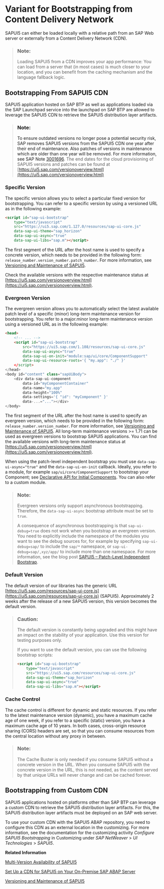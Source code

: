 <!-- loio2d3eb2f322ea4a82983c1c62a33ec4ae -->

# Variant for Bootstrapping from Content Delivery Network

SAPUI5 can either be loaded locally with a relative path from an SAP Web server or externally from a Content Delivery Network \(CDN\). 

> ### Note:  
> Loading SAPUI5 from a CDN improves your app performance: You can load from a server that \(in most cases\) is much closer to your location, and you can benefit from the caching mechanism and the language fallback logic.



<a name="loio2d3eb2f322ea4a82983c1c62a33ec4ae__section_CDN"/>

## Bootstrapping From SAPUI5 CDN

SAPUI5 application hosted on SAP BTP as well as applications loaded via the SAP Launchpad service into the launchpad on SAP BTP are allowed to leverage the SAPUI5 CDN to retrieve the SAPUI5 distribution layer artifacts.

> ### Note:  
> To ensure outdated versions no longer pose a potential security risk, SAP removes SAPUI5 versions from the SAPUI5 CDN one year after their end of maintenance. Also patches of versions in maintenance which are older than one year will be removed. For more information, see SAP Note [3001696](https://me.sap.com/notes/3001696). The end dates for the cloud provisioning of SAPUI5 versions and patches can be found at [https://ui5.sap.com/versionoverview.html](https://ui5.sap.com/versionoverview.html)



### Specific Version

The specific version allows you to select a particular fixed version for bootstrapping. You can refer to a specific version by using a versioned URL as in the following example:

```html
<script id="sap-ui-bootstrap"
    type="text/javascript"
    src="https://ui5.sap.com/1.127.0/resources/sap-ui-core.js"
    data-sap-ui-theme="sap_horizon"
    data-sap-ui-async="true"
    data-sap-ui-libs="sap.m"></script>


```

The first segment of the URL after the host name is used to specify a concrete version, which needs to be provided in the following form: `release_number.version_number.patch_number`. For more information, see [Versioning and Maintenance of SAPUI5](../02_Read-Me-First/versioning-and-maintenance-of-sapui5-91f0214.md).

Check the available versions with the respective maintenance status at [https://ui5.sap.com/versionoverview.html](https://ui5.sap.com/versionoverview.html).



### Evergreen Version

The evergreen version allows you to automatically select the latest available patch level of a specific \(minor\) long-term maintenance version for bootstrapping. You refer to a major.minor long-term maintenance version using a versioned URL as in the following example:

```html
<head>
    <!-- ... -->
    <script id="sap-ui-bootstrap"
        src="https://ui5.sap.com/1.108/resources/sap-ui-core.js"
        data-sap-ui-async="true"
        data-sap-ui-on-init="module:sap/ui/core/ComponentSupport"
        data-sap-ui-resource-roots='{ "my.app": "./" }'
    </script>
</head>
<body id="content" class="sapUiBody">
    <div data-sap-ui-component
        data-id="myComponentContainer"
        data-name="my.app"
        data-height="100%"
        data-settings='{ "id": "myComponent" }'
        data-...="..."></div>
</body>
```

The first segment of the URL after the host name is used to specify an evergreen version, which needs to be provided in the following form: `release_number.version_number`. For more information, see [Versioning and Maintenance of SAPUI5](../02_Read-Me-First/versioning-and-maintenance-of-sapui5-91f0214.md). All long-term maintenance versions \>= 1.71 can be used as evergreen versions to bootstrap SAPUI5 applications. You can find the available versions with long-term maintenance status at [https://ui5.sap.com/versionoverview.html](https://ui5.sap.com/versionoverview.html).

When using the patch-level independent bootstrap you must use `data-sap-ui-async="true"` and the `data-sap-ui-on-init` callback. Ideally, you refer to a module, for example `sap/ui/core/ComponentSupport` to bootstrap your Component; see [Declarative API for Initial Components](declarative-api-for-initial-components-82a0fce.md). You can also refer to a custom module.

> ### Note:  
> Evergreen versions only support asynchronous bootstrapping. Therefore, the `data-sap-ui-async` bootstrap attribute must be set to `true`.
> 
> A consequence of asynchronous bootstrapping is that `sap-ui-debug=true` does not work when you bootstrap an evergreen version. You need to explicitly include the namespace of the modules you want to see the debug sources for, for example by specifying `sap-ui-debug=sap/` to include the `sap/*` namespace, or `sap-ui-debug=sap/,xyz/app/` to include more than one namespace. For more information, see the blog post [SAPUI5 – Patch-Level Independent Bootstrap](https://blogs.sap.com/2022/04/14/sapui5-patch-level-independent-bootstrap/).



### Default Version

The default version of our libraries has the generic URL [https://ui5.sap.com/resources/sap-ui-core.js](https://ui5.sap.com/resources/sap-ui-core.js) \(SAPUI5\). Approximately 2 weeks after the release of a new SAPUI5 version, this version becomes the default version.

> ### Caution:  
> The default version is constantly being upgraded and this might have an impact on the stability of your application. Use this version for testing purposes only.
> 
> If you want to use the default version, you can use the following bootstrap scripts:
> 
> ```html
> <script id="sap-ui-bootstrap"
>     type="text/javascript"
>     src="https://ui5.sap.com/resources/sap-ui-core.js"
>     data-sap-ui-theme="sap_horizon"
>     data-sap-ui-async="true"
>     data-sap-ui-libs="sap.m"></script>
> 
> ```



### Cache Control

The cache control is different for dynamic and static resources. If you refer to the latest maintenance version \(dynamic\), you have a maximum cache age of one week, if you refer to a specific \(static\) version, you have a maximum cache age of 10 years. In both cases, cross-origin resource sharing \(CORS\) headers are set, so that you can consume resources from the central location without any proxy in between.

> ### Note:  
> The Cache Buster is only needed if you consume SAPUI5 without a concrete version in the URL. When you consume SAPUI5 with the concrete version in the URL, this is not needed, as the content served by that unique URLs will never change and can be cached forever.



## Bootstrapping from Custom CDN

SAPUI5 applications hosted on platforms other than SAP BTP can leverage a custom CDN to retrieve the SAPUI5 distribution layer artifacts. For this, the SAPUI5 distribution layer artifacts must be deployed on an SAP web server.

To use your custom CDN with the SAPUI5 ABAP repository, you need to configure this CDN as an external location in the customizing. For more information, see the documentation for the customizing activity *Configure SAPUI5 Bootstrapping* in Customizing under *SAP NetWeaver* \> *UI Technologies* \> *SAPUI5*.

**Related Information**  


[Multi-Version Availability of SAPUI5](https://blogs.sap.com/2015/07/30/multi-version-availability-of-sapui5)

[Set Up a CDN for SAPUI5 on Your On-Premise SAP ABAP Server](https://blogs.sap.com/2021/08/17/set-up-a-cdn-for-sapui5-on-your-on-premise-sap-abap-server/)

[Versioning and Maintenance of SAPUI5](../02_Read-Me-First/versioning-and-maintenance-of-sapui5-91f0214.md "Versioning and maintenance strategy for SAPUI5.")


